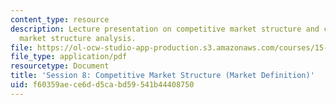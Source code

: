 ```yaml
---
content_type: resource
description: Lecture presentation on competitive market structure and customer-oriented
  market structure analysis.
file: https://ol-ocw-studio-app-production.s3.amazonaws.com/courses/15-835-entrepreneurial-marketing-spring-2002/f60359aece6dd5cabd59541b44408750_session8.pdf
file_type: application/pdf
resourcetype: Document
title: 'Session 8: Competitive Market Structure (Market Definition)'
uid: f60359ae-ce6d-d5ca-bd59-541b44408750
---
```

